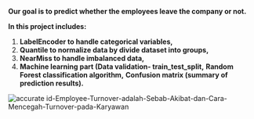 **Our goal is to predict whether the employees leave the company or not.**

**In this project includes:**

1. **LabelEncoder to handle categorical variables,** 
2. **Quantile to normalize data by divide dataset into groups,**
3. **NearMiss to handle imbalanced data,**
4. **Machine learning part (Data validation- train_test_split,** 
   **Random Forest classification algorithm,** 
   **Confusion matrix (summary of prediction results).**


![accurate id-Employee-Turnover-adalah-Sebab-Akibat-dan-Cara-Mencegah-Turnover-pada-Karyawan](https://user-images.githubusercontent.com/73969654/157326084-b7fec175-7e6b-4e7f-a0fe-73a3e0309993.jpg)
